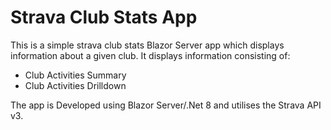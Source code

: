 # Strava Club Stats App

This is a simple strava club stats Blazor Server app which displays information about a given club.  It displays information consisting of:

* Club Activities Summary
* Club Activities Drilldown

The app is Developed using Blazor Server/.Net 8 and utilises the Strava API v3.
